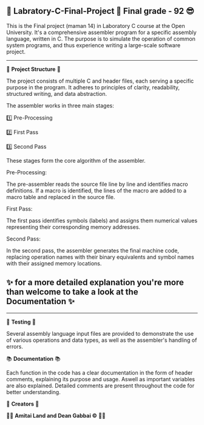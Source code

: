 👾 Labratory-C-Final-Project 👾 
       Final grade - 92 😎
-----------------------------------------------------------------------------------------

This is the Final project (maman 14) in Laboratory C course at the Open University. 
It's a comprehensive assembler program for a specific assembly language, written in C. 
The purpose is to simulate the operation of common system programs, and thus experience writing a large-scale software project.

-----------------------------------------------------------------------------------------

🤖 **Project Structure** 🤖

The project consists of multiple C and header files, each serving a specific purpose in the program. It adheres to principles of clarity, readability, structured writing, and data abstraction.

The assembler works in three main stages:

1️⃣  Pre-Processing

2️⃣  First Pass

3️⃣  Second Pass

These stages form the core algorithm of the assembler.

Pre-Processing:

The pre-assembler reads the source file line by line and identifies macro definitions. If a macro is identified, the lines of the macro are added to a macro table and replaced in the source file.

First Pass:

The first pass identifies symbols (labels) and assigns them numerical values representing their corresponding memory addresses.

Second Pass:

In the second pass, the assembler generates the final machine code, replacing operation names with their binary equivalents and symbol names with their assigned memory locations.

✨ for a more detailed explanation you're more than welcome to take a look at the Documentation ✨
-----------------------------------------------------------------------------------------



-----------------------------------------------------------------------------------------
🧪 **Testing** 🧪

Several assembly language input files are provided to demonstrate the use of various operations and data types, as well as the assembler's handling of errors.

📚 **Documentation** 📚

Each function in the code has a clear documentation in the form of header comments, explaining its purpose and usage. Aswell as important variables are also explained. 
Detailed comments are present throughout the code for better understanding.

🤝 **Creators** 🤝

👏🏻 **Amitai Land and Dean Gabbai ©** 👏🏻
